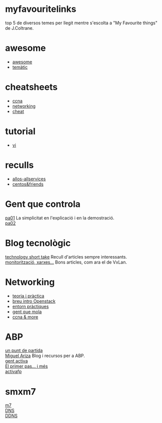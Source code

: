 # myfavouritelinks  
top 5 de diversos temes per llegit mentre s'escolta a "My Favourite things" de J.Coltrane.  
  
# awesome  
- [awesome](https://github.com/sindresorhus/awesome)  
- [temàtic](https://awesomelists.top/)  
  
# cheatsheets  
- [ccna](https://boubakr92.wordpress.com/2013/09/16/ccna-cheat-sheet-part-1/)  
- [networking](https://www.ictshore.com/free-ccna-course-start/)  
- [cheat](http://cheat.sh/)  
# tutorial  
- [vi](https://github.com/mhinz/vim-galore#readme)  
  
# reculls  
- [allos-allservices](https://www.server-world.info/en/)  
- [centos&friends](https://www.certdepot.net/)  
  
# Gent que controla  
[pa01](https://leftasexercise.com/) La simplicitat en l'explicació i en la demostració.  
[pa02](http://castilloinformatica.com/wiki/index.php?title=P%C3%A1gina_principal)  
  
# Blog tecnològic  
[technology short take](https://blog.scottlowe.org/) Recull d'articles sempre interessants.   
[monitorització, xarxes...](https://pandorafms.com/blog/) Bons articles, com ara el de VxLan.  
  
# Networking  
- [teoria i pràctica](http://danscourses.com/)  
- [breu intro Openstack](http://iesgn.github.io/emergya/)  
- [entorn pràctiques](https://informatica.uv.es/~carlos/docencia/netinvm/es/netinvm-intro/netinvm-intro.html)  
- [gent que mola](https://networkdirection.net/)  
- [ccna & more](https://www.ictshore.com/free-ccna-course-start/)  
  
  
# ABP  
[un punt de partida](https://sites.google.com/santaeulalia.cat/abpactivafp)  
[Miguel Ariza](https://conecta13.com/) Blog i recursos per a ABP.  
[gent activa](https://twitter.com/InDocents)  
[El primer pas... i més](https://personals.ac.upc.edu/miguel/)  
[activafp](https://projectes.xtec.cat/impulsfp/categoria/impulsfp/activafp/#)  
  
# smxm7  
[m7](https://gitlab.com/joanq/SMX-M7-Serveis)    
[DNS](https://elpuig.xeill.net/Members/vcarceler/c1/didactica/apuntes/ud4/na8)    
[DDNS](https://www.semicomplete.com/articles/dynamic-dns-with-dhcp/)    

